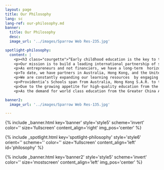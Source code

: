 ```yaml
---
layout: page
title: Our Philosophy
lang: sc
lang-ref: our-philosophy.md
banner:
  title: Our Philosophy
  desc:
  image_url: '../images/Sparrow Web Res-235.jpg'

spotlight-philosophy:
  content: |
    <p><h3 class="courgette">“Early childhood education is the key to the betterment of society.”</h3><br> <span class="motto">— maria montessori</span></p>
    <p>Our mission is to build a leading international partnership of schools and educators.</p>
    <p>As entrepreneurs and not financiers, we have a long-term  horizon and have been patiently seeking the best and most reputable partners in our global search. </p>
    <p>To date, we have partners in Australia, Hong Kong, and the United Kingdom.</p>
    <p>We are constantly expanding our learning resources  by engaging with new perspectives and teaching methodologies across the world. The Providentia team’s diverse  background and own educational experiences means we are passionate about our group and constantly searching for the best-in-class partners.</p>
    <p>Providentia’s Schools span from Australia, Hong Kong S.A.R. to the United Kingdom with a global focus to centralise our education teaching methods to serve the needs of families and students in such areas.</p>
    <p>Due to the growing appetite for high-quality education from the Greater China Area, Providentia also devotes itself to connect its high quality education platforms in the above countries and regions with students from the Great China Area through various exchange and study abroad programs.</p>
    <p>As the demand for world class education from the Greater China Area grows, Providentia is also connecting students with exchange and study abroad programs with our schools.</p>

banner2:
  image_url: '../images/Sparrow Web Res-135.jpg'

---
```

<!-- Welcome Banner -->
{% include _banner.html key='banner' style='style5' scheme='invert' color='' size='fullscreen' content_align='right' img_pos='center' %}

<!-- Our Philosophy -->
{% include _spotlight.html key='spotlight-philosophy' style='style6' orient='' scheme='' color='' size='fullscreen' content_align='left' id='philosophy' %}

<!-- Banner2 -->
{% include _banner.html key='banner2' style='style5' scheme='invert' color='' size='mostscreen' content_align='left' img_pos='center' %}

  